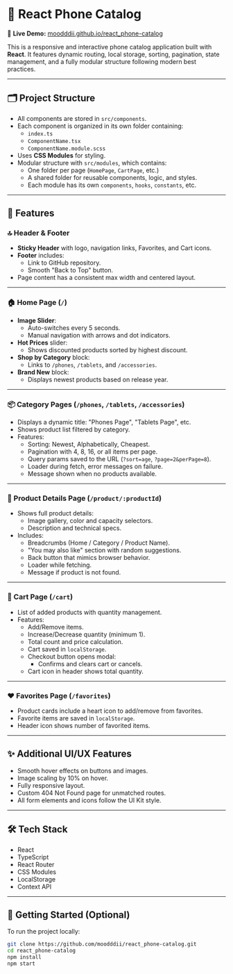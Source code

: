 # 📱 React Phone Catalog

🔗 **Live Demo:** [moodddii.github.io/react_phone-catalog](https://moodddii.github.io/react_phone-catalog/)

This is a responsive and interactive phone catalog application built with **React**. It features dynamic routing, local storage, sorting, pagination, state management, and a fully modular structure following modern best practices.

---

## 🗂️ Project Structure

- All components are stored in `src/components`.
- Each component is organized in its own folder containing:
  - `index.ts`
  - `ComponentName.tsx`
  - `ComponentName.module.scss`
- Uses **CSS Modules** for styling.
- Modular structure with `src/modules`, which contains:
  - One folder per page (`HomePage`, `CartPage`, etc.)
  - A shared folder for reusable components, logic, and styles.
  - Each module has its own `components`, `hooks`, `constants`, etc.

---

## 🚀 Features

### 🔝 Header & Footer

- **Sticky Header** with logo, navigation links, Favorites, and Cart icons.
- **Footer** includes:
  - Link to GitHub repository.
  - Smooth "Back to Top" button.
- Page content has a consistent max width and centered layout.

---

### 🏠 Home Page (`/`)

- **Image Slider**:
  - Auto-switches every 5 seconds.
  - Manual navigation with arrows and dot indicators.
- **Hot Prices** slider:
  - Shows discounted products sorted by highest discount.
- **Shop by Category** block:
  - Links to `/phones`, `/tablets`, and `/accessories`.
- **Brand New** block:
  - Displays newest products based on release year.

---

### 📦 Category Pages (`/phones`, `/tablets`, `/accessories`)

- Displays a dynamic title: "Phones Page", "Tablets Page", etc.
- Shows product list filtered by category.
- Features:
  - Sorting: Newest, Alphabetically, Cheapest.
  - Pagination with 4, 8, 16, or all items per page.
  - Query params saved to the URL (`?sort=age`, `?page=2&perPage=8`).
  - Loader during fetch, error messages on failure.
  - Message shown when no products available.

---

### 📱 Product Details Page (`/product/:productId`)

- Shows full product details:
  - Image gallery, color and capacity selectors.
  - Description and technical specs.
- Includes:
  - Breadcrumbs (Home / Category / Product Name).
  - "You may also like" section with random suggestions.
  - Back button that mimics browser behavior.
  - Loader while fetching.
  - Message if product is not found.

---

### 🛒 Cart Page (`/cart`)

- List of added products with quantity management.
- Features:
  - Add/Remove items.
  - Increase/Decrease quantity (minimum 1).
  - Total count and price calculation.
  - Cart saved in `localStorage`.
  - Checkout button opens modal:
    - Confirms and clears cart or cancels.
  - Cart icon in header shows total quantity.

---

### ❤️ Favorites Page (`/favorites`)

- Product cards include a heart icon to add/remove from favorites.
- Favorite items are saved in `localStorage`.
- Header icon shows number of favorited items.

---

## ✨ Additional UI/UX Features

- Smooth hover effects on buttons and images.
- Image scaling by 10% on hover.
- Fully responsive layout.
- Custom 404 Not Found page for unmatched routes.
- All form elements and icons follow the UI Kit style.

---

## 🛠️ Tech Stack

- React
- TypeScript
- React Router
- CSS Modules
- LocalStorage
- Context API

---

## 📂 Getting Started (Optional)

To run the project locally:

```bash
git clone https://github.com/moodddii/react_phone-catalog.git
cd react_phone-catalog
npm install
npm start
